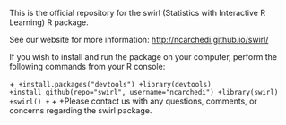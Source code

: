 This is the official repository for the swirl (Statistics with Interactive R Learning) R package.

See our website for more information: http://ncarchedi.github.io/swirl/

If you wish to install and run the package on your computer, perform the following commands from your R console:

+```
+install.packages("devtools")
+library(devtools)
+install_github(repo="swirl", username="ncarchedi")
+library(swirl)
+swirl()
+```
+
+Please contact us with any questions, comments, or concerns regarding the swirl package.